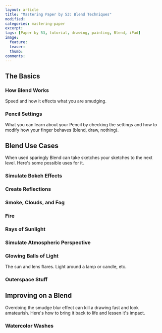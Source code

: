 ```yaml
---
layout: article
title: "Mastering Paper by 53: Blend Techniques"
modified:
categories: mastering-paper
excerpt:
tags: [Paper by 53, tutorial, drawing, painting, Blend, iPad]
image:
  feature:
  teaser:
  thumb:
comments:
---
```


## The Basics

### How Blend Works

Speed and how it effects what you are smudging.

### Pencil Settings

What you can learn about your Pencil by checking the settings and how to modify how your finger behaves (blend, draw, nothing).

## Blend Use Cases

When used sparingly Blend can take sketches your sketches to the next level. Here's some possible uses for it.

### Simulate Bokeh Effects

### Create Reflections

### Smoke, Clouds, and Fog

### Fire

### Rays of Sunlight

### Simulate Atmospheric Perspective

### Glowing Balls of Light

The sun and lens flares. Light around a lamp or candle, etc.

### Outerspace Stuff

## Improving on a Blend

Overdoing the smudge blur effect can kill a drawing fast and look amateurish. Here's how to bring it back to life and lessen it's impact.

### Watercolor Washes